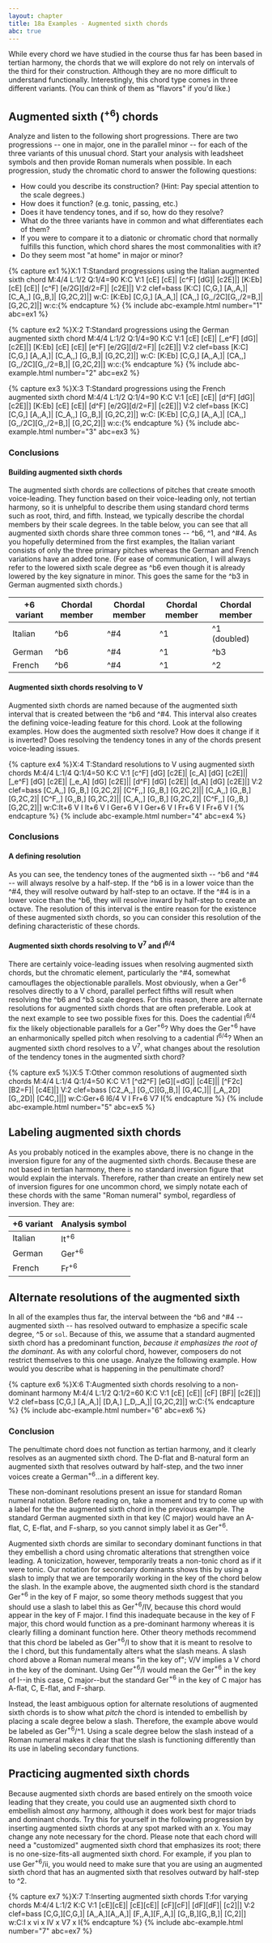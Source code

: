 ```yaml
---
layout: chapter
title: 18a Examples - Augmented sixth chords
abc: true
---
```


While every chord we have studied in the course thus far has been based in tertian harmony, the chords that we will explore do not rely on intervals of the third for their construction. Although they are no more difficult to understand functionally. Interestingly, this chord type comes in three different variants. (You can think of them as "flavors" if you'd like.) 

## Augmented sixth (<sup>+6</sup>) chords

Analyze and listen to the following short progressions. There are two progressions -- one in major, one in the parallel minor -- for each of the three variants of this unusual chord. Start your analysis with leadsheet symbols and then provide Roman numerals when possible. In each progression, study the chromatic chord to answer the following questions:
- How could you describe its construction? (Hint: Pay special attention to the scale degrees.) 
- How does it function? (e.g. tonic, passing, etc.) 
- Does it have tendency tones, and if so, how do they resolve? 
- What do the three variants have in common and what differentiates each of them? 
- If you were to compare it to a diatonic or chromatic chord that normally fulfills this function, which chord shares the most commonalities with it? 
- Do they seem most "at home" in major or minor?

{% capture ex1 %}X:1
T:Standard progressions using the Italian augmented sixth chord
M:4/4
L:1/2
Q:1/4=90
K:C
V:1
[cE] [cE]| [c^F] [dG]| [c2E]|]
[K:Eb] [cE] [cE]| [c^F] [e/2G][d/2=F]| [c2E]|]
V:2 clef=bass
[K:C] [C,G,] [A,,A,]| [C_A,,] [G,,B,]| [G,2C,2]|]
w:C:
[K:Eb] [C,G,] [A,,A,]| [CA,,] [G,,/2C][G,,/2=B,]| [G,2C,2]|]
w:c:{% endcapture %}
{% include abc-example.html number="1" abc=ex1 %}

{% capture ex2 %}X:2
T:Standard progressions using the German augmented sixth chord
M:4/4
L:1/2
Q:1/4=90
K:C
V:1
[cE] [cE]| [_e^F] [dG]| [c2E]|]
[K:Eb] [cE] [cE]| [e^F] [e/2G][d/2=F]| [c2E]|]
V:2 clef=bass
[K:C] [C,G,] [A,,A,]| [C_A,,] [G,,B,]| [G,2C,2]|]
w:C:
[K:Eb] [C,G,] [A,,A,]| [CA,,] [G,,/2C][G,,/2=B,]| [G,2C,2]|]
w:c:{% endcapture %}
{% include abc-example.html number="2" abc=ex2 %}

{% capture ex3 %}X:3
T:Standard progressions using the French augmented sixth chord
M:4/4
L:1/2
Q:1/4=90
K:C
V:1
[cE] [cE]| [d^F] [dG]| [c2E]|]
[K:Eb] [cE] [cE]| [d^F] [e/2G][d/2=F]| [c2E]|]
V:2 clef=bass
[K:C] [C,G,] [A,,A,]| [C_A,,] [G,,B,]| [G,2C,2]|]
w:C:
[K:Eb] [C,G,] [A,,A,]| [CA,,] [G,,/2C][G,,/2=B,]| [G,2C,2]|]
w:c:{% endcapture %}
{% include abc-example.html number="3" abc=ex3 %}

### Conclusions

#### Building augmented sixth chords

The augmented sixth chords are collections of pitches that create smooth voice-leading. They function based on their voice-leading only, not tertian harmony, so it is unhelpful to describe them using standard chord terms such as root, third, and fifth. Instead, we typically describe the chordal members by their scale degrees. In the table below, you can see that all augmented sixth chords share three common tones -- ^b6, ^1, and ^#4. As you hopefully determined from the first examples, the Italian variant consists of only the three primary pitches whereas the German and French variations have an added tone. (For ease of communication, I will always refer to the lowered sixth scale degree as ^b6 even though it is already lowered by the key signature in minor. This goes the same for the ^b3 in German augmented sixth chords.)

+6 variant | Chordal member | Chordal member | Chordal member | Chordal member | 
 --- | --- | --- | --- | ---
Italian | ^b6 | ^#4 | ^1 | ^1 (doubled)
German | ^b6 | ^#4 | ^1 | ^b3
French | ^b6 | ^#4 | ^1 | ^2

#### Augmented sixth chords resolving to V

Augmented sixth chords are named because of the augmented sixth interval that is created between the ^b6 and ^#4. This interval also creates the defining voice-leading feature for this chord. Look at the following examples. How does the augmented sixth resolve? How does it change if it is inverted? Does resolving the tendency tones in any of the chords present voice-leading issues.

{% capture ex4 %}X:4
T:Standard resolutions to V using augmented sixth chords
M:4/4
L:1/4
Q:1/4=50
K:C
V:1
[c^F] [dG] [c2E]| [c_A] [dG] [c2E]|| [_e^F] [dG] [c2E]| [_e_A] [dG] [c2E]|| [d^F] [dG] [c2E]| [d_A] [dG] [c2E]|]
V:2 clef=bass
[C_A,,] [G,,B,] [G,2C,2]| [C^F,,] [G,,B,] [G,2C,2]|| [C_A,,] [G,,B,] [G,2C,2]| [C^F,,] [G,,B,] [G,2C,2]|| [C_A,,] [G,,B,] [G,2C,2]| [C^F,,] [G,,B,] [G,2C,2]|]
w:C:It+6 V I It+6 V I Ger+6 V I Ger+6 V I Fr+6 V I Fr+6 V I
{% endcapture %}
{% include abc-example.html number="4" abc=ex4 %}

### Conclusions

#### A defining resolution

As you can see, the tendency tones of the augmented sixth -- ^b6 and ^#4 -- will always resolve by a half-step. If the ^b6 is in a lower voice than the ^#4, they will resolve outward by half-step to an octave. If the ^#4 is in a lower voice than the ^b6, they will resolve inward by half-step to create an octave. The resolution of this interval is the entire reason for the existence of these augmented sixth chords, so you can consider this resolution of the defining characteristic of these chords.

#### Augmented sixth chords resolving to V<sup>7</sup> and I<sup>6/4</sup>

There are certainly voice-leading issues when resolving augmented sixth chords, but the chromatic element, particularly the ^#4, somewhat camouflages the objectionable parallels. Most obviously, when a Ger<sup>+6</sup> resolves directly to a V chord, parallel perfect fifths will result when resolving the ^b6 and ^b3 scale degrees. For this reason, there are alternate resolutions for augmented sixth chords that are often preferable. Look at the next example to see two possible fixes for this. Does the cadential I<sup>6/4</sup> fix the likely objectionable parallels for a Ger<sup>+6</sup>? Why does the Ger<sup>+6</sup> have an enharmonically spelled pitch when resolving to a cadential I<sup>6/4</sup>? When an augmented sixth chord resolves to a V<sup>7</sup>, what changes about the resolution of the tendency tones in the augmented sixth chord?

{% capture ex5 %}X:5
T:Other common resolutions of augmented sixth chords
M:4/4
L:1/4
Q:1/4=50
K:C
V:1
[^d2^F] [eG][=dG]| [c4E]|| [^F2c] [B2=F]| [c4E]|]
V:2 clef=bass
[C2_A,,] [G,,C][G,,B,]| [G,4C,]|| [_A,,2D] [G,,2D]| [C4C,]||]
w:C:Ger+6 I6/4 V I Fr+6 V7 I{% endcapture %}
{% include abc-example.html number="5" abc=ex5 %}

## Labeling augmented sixth chords

As you probably noticed in the examples above, there is no change in the inversion figure for any of the augmented sixth chords. Because these are not based in tertian harmony, there is no standard inversion figure that would explain the intervals. Therefore, rather than create an entirely new set of inversion figures for one uncommon chord, we simply notate each of these chords with the same "Roman numeral" symbol, regardless of inversion. They are:

+6 variant | Analysis symbol
 --- | ---
Italian | It<sup>+6</sup>
German | Ger<sup>+6</sup>
French | Fr<sup>+6</sup>

## Alternate resolutions of the augmented sixth

In all of the examples thus far, the interval between the ^b6 and ^#4 -- augmented sixth -- has resolved outward to emphasize a specific scale degree, ^5 or `sol`. Because of this, we assume that a standard augmented sixth chord has a predominant function, *because it emphasizes the root of the dominant*. As with any colorful chord, however, composers do not restrict themselves to this one usage. Analyze the following example. How would you describe what is happening in the penultimate chord?

{% capture ex6 %}X:6
T:Augmented sixth chords resolving to a non-dominant harmony
M:4/4
L:1/2
Q:1/2=60
K:C
V:1
[cE] [cE]| [cF] [BF]| [c2E]|]
V:2 clef=bass
[C,G,] [A,,A,]| [D,A,] [_D,_A,]| [G,2C,2]|]
w:C:{% endcapture %}
{% include abc-example.html number="6" abc=ex6 %}

### Conclusion

The penultimate chord does not function as tertian harmony, and it clearly resolves as an augmented sixth chord. The D-flat and B-natural form an augmented sixth that resolves outward by half-step, and the two inner voices create a German<sup>+6</sup>...in a different key.

These non-dominant resolutions present an issue for standard Roman numeral notation. Before reading on, take a moment and try to come up with a label for the the augmented sixth chord in the previous example. The standard German augmented sixth in that key (C major) would have an A-flat, C, E-flat, and F-sharp, so you cannot simply label it as Ger<sup>+6</sup>.

Augmented sixth chords are similar to secondary dominant functions in that they embellish a chord using chromatic alterations that strengthen voice leading. A tonicization, however, temporarily treats a non-tonic chord as if it were tonic. Our notation for secondary dominants shows this by using a slash to imply that we are temporarily working in the key of the chord below the slash. In the example above, the augmented sixth chord is the standard Ger<sup>+6</sup> in the key of F major, so some theory methods suggest that you should use a slash to label this as Ger<sup>+6</sup>/IV, because this chord would appear in the key of F major. I find this inadequate because in the key of F major, this chord would function as a pre-dominant harmony whereas it is clearly filling a dominant function here. Other theory methods recommend that this chord be labeled as Ger<sup>+6</sup>/I to show that it is meant to resolve to the I chord, but this fundamentally alters what the slash means. A slash chord above a Roman numeral means "in the key of"; V/V implies a V chord in the key of the dominant. Using Ger<sup>+6</sup>/I would mean the Ger<sup>+6</sup> in the key of I--in this case, C major--but the standard Ger<sup>+6</sup> in the key of C major has A-flat, C, E-flat, and F-sharp. 

Instead, the least ambiguous option for alternate resolutions of augmented sixth chords is to show what *pitch* the chord is intended to embellish by placing a scale degree below a slash. Therefore, the example above would be labeled as Ger<sup>+6</sup>/^1. Using a scale degree below the slash instead of a Roman numeral makes it clear that the slash is functioning differently than its use in labeling secondary functions.

## Practicing augmented sixth chords

Because augmented sixth chords are based entirely on the smooth voice leading that they create, you could use an augmented sixth chord to embellish almost *any* harmony, although it does work best for major triads and dominant chords. Try this for yourself in the following progression by inserting augmented sixth chords at any spot marked with an x. You may change any note necessary for the chord. Please note that each chord will need a "customized" augmented sixth chord that emphasizes its root; there is no one-size-fits-all augmented sixth chord. For example, if you plan to use Ger<sup>+6</sup>/ii, you would need to make sure that you are using an augmented sixth chord that has an augmented sixth that resolves outward by half-step to ^2.

{% capture ex7 %}X:7
T:Inserting augmented sixth chords
T:for varying chords
M:4/4
L:1/2
K:C
V:1
[cE][cE]| [cE][cE]| [cF][cF]| [dF][dF]| [c2]|]
V:2 clef=bass
[C,G,][C,G,]| [A,,A,][A,,A,]| [F,,A,][F,,A,]| [G,,B,][G,,B,]| [C,2]|]
w:C:I x vi x IV x V7 x I{% endcapture %}
{% include abc-example.html number="7" abc=ex7 %}